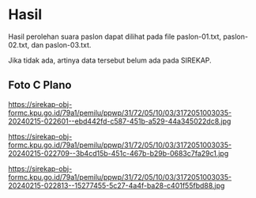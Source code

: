 # Hasil

Hasil perolehan suara paslon dapat dilihat pada file paslon-01.txt, paslon-02.txt, dan paslon-03.txt.

Jika tidak ada, artinya data tersebut belum ada pada SIREKAP.

## Foto C Plano

https://sirekap-obj-formc.kpu.go.id/79a1/pemilu/ppwp/31/72/05/10/03/3172051003035-20240215-022601--ebd442fd-c587-451b-a529-44a345022dc8.jpg

https://sirekap-obj-formc.kpu.go.id/79a1/pemilu/ppwp/31/72/05/10/03/3172051003035-20240215-022709--3b4cd15b-451c-467b-b29b-0683c7fa29c1.jpg

https://sirekap-obj-formc.kpu.go.id/79a1/pemilu/ppwp/31/72/05/10/03/3172051003035-20240215-022813--15277455-5c27-4a4f-ba28-c401f55fbd88.jpg

